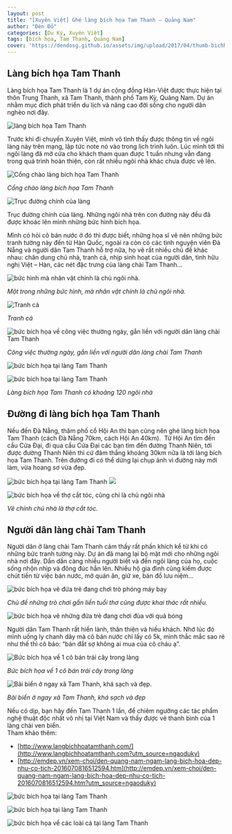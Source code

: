 ```yaml
---
layout: post
title: "[Xuyên Việt] Ghé làng bích họa Tam Thanh – Quảng Nam"
author: "Đèn Đỏ"
categories: [Du Ký, Xuyên Việt]
tags: [bích họa, Tam Thanh, Quảng Nam]
cover: 'https://dendosg.github.io/assets/img/upload/2017/04/thumb-bichhoa.jpg'
---
```




Làng bích họa Tam Thanh
-----------------------

Làng bích họa Tam Thanh là 1 dự án cộng đồng Hàn-Việt được thực hiện tại thôn Trung Thanh, xã Tam Thanh, thành phố Tam Kỳ, Quảng Nam. Dự án nhằm mục đích phát triển du lịch và nâng cao đời sống cho người dân nghèo nơi đây.

![làng bích họa Tam Thanh](https://dendosg.github.io/assets/img/upload/2017/04/lang-bich-hoa-tam-thanh-quang-nam-2.jpg)

Trước khi đi chuyến Xuyên Việt, mình vô tình thấy được thông tin về ngôi làng này trên mạng, lập tức note nó vào trong lịch trình luôn. Lúc mình tới thì ngôi làng đã mở cửa cho khách tham quan được 1 tuần nhưng vẫn đang trong quá trình hoàn thiện, còn rất nhiều ngôi nhà khác chưa được vẽ lên.

![Cổng chào làng bích họa Tam Thanh](https://dendosg.github.io/assets/img/upload/2017/04/lang-bich-hoa-tam-thanh-quang-nam-1.jpg)

*Cổng chào làng bích họa Tam Thanh*

![Trục đường chính của làng](https://dendosg.github.io/assets/img/upload/2017/04/lang-bich-hoa-tam-thanh-quang-nam-5.jpg)

Trục đường chính của làng. Những ngôi nhà trên con đường này đều đã được khoác lên mình những bức hình bích họa.

Mình có hỏi cô bán nước ở đó thì được biết, những họa sĩ vẽ nên những bức tranh tường này đến từ Hàn Quốc, ngoài ra còn có các tình nguyện viên Đà Nẵng và người dân Tam Thanh hỗ trợ nữa, họ vẽ rất nhiều chủ đề khác nhau: chân dung chủ nhà, tranh cá, nhịp sinh hoạt của người dân, tình hữu nghị Việt – Hàn, các nét đặc trưng của làng chài Tam Thanh…

![bức hình mà nhân vật chính là chủ ngôi nhà.](https://dendosg.github.io/assets/img/upload/2017/04/lang-bich-hoa-tam-thanh-quang-nam-12.jpg)

*Một trong những bức hình, mà nhân vật chính là chủ ngôi nhà.*

![Tranh cá](https://dendosg.github.io/assets/img/upload/2017/04/lang-bich-hoa-tam-thanh-quang-nam-7.jpg)

*Tranh cá*

![bức bích họa về công việc thường ngày, gắn liền với người dân làng chài Tam Thanh](https://dendosg.github.io/assets/img/upload/2017/04/lang-bich-hoa-tam-thanh-2.jpg)

*Công việc thường ngày, gắn liền với người dân làng chài Tam Thanh*

![bức bích họa tại làng Tam Thanh](https://dendosg.github.io/assets/img/upload/2017/04/lang-bich-hoa-tam-thanh-quang-nam-19.jpg)

![bức bích họa tại làng Tam Thanh](https://dendosg.github.io/assets/img/upload/2017/04/lang-bich-hoa-tam-thanh-6.jpg)

*Làng bích họa Tam Thanh có khoảng 120 ngôi nhà*

Đường đi làng bích họa Tam Thanh
--------------------------------

Nếu đến Đà Nẵng, thăm phố cổ Hội An thì bạn cũng nên ghé làng bích họa Tam Thanh (cách Đà Nẵng 70km, cách Hội An 40km).  Từ Hội An tìm đến cầu Cửa Đại, đi qua cầu Cửa Đại các bạn tìm đến đường Thanh Niên, tới được đường Thanh Niên thì cứ đâm thẳng khoảng 30km nữa là tới làng bích họa Tam Thanh. Trên đường đi có thể dừng lại chụp ảnh vì đường này mới làm, vừa hoang sơ vừa đẹp.  
  
![bức bích họa tại làng Tam Thanh](https://dendosg.github.io/assets/img/upload/2017/04/lang-bich-hoa-tam-thanh-quang-nam-8.jpg) ![](https://dendosg.github.io/assets/img/upload/2017/04/lang-bich-hoa-tam-thanh-5.jpg)

![bức bích họa về thợ cắt tóc, cũng chí là chủ ngôi nhà](https://dendosg.github.io/assets/img/upload/2017/04/lang-bich-hoa-tam-thanh-quang-nam-16.jpg)

*Vẽ chính chủ nhà là thợ cắt tóc.*

Người dân làng chài Tam Thanh
-----------------------------

Người dân ở làng chài Tam Thanh cảm thấy rất phấn khích kể từ khi có những bức tranh tường này. Dự án đã mang lại bộ mặt mới cho những ngôi nhà nơi đây. Dần dần càng nhiều người biết và đến ngôi làng của họ, cuộc sống nhộn nhịp và đông đúc hẳn lên. Nhiều hộ gia đình cũng kiếm được chút tiền từ việc bán nước, mở quán ăn, giữ xe, bán đồ lưu niệm…

![bức bích họa vẽ đứa trẻ đang chơi trò phóng máy bay](https://dendosg.github.io/assets/img/upload/2017/04/lang-bich-hoa-tam-thanh-quang-nam-11.jpg)

*Chủ đề những trò chơi gắn liền tuổi thơ cũng được khai thác rất nhiều.*

![bức bích họa vẽ những đứa trẻ đang chơi đùa với quả bóng](https://dendosg.github.io/assets/img/upload/2017/04/lang-bich-hoa-tam-thanh-quang-nam-10.jpg)

Người dân Tam Thanh rất hiền lành, thân thiện và hiếu khách. Nhớ lúc đó mình uống ly chanh dây mà cô bán nước chỉ lấy có 5k, mình thắc mắc sao rẻ như thế thì cô bảo: “bán đắt sợ không ai mua của cô cháu ạ”.

![Bức bích họa về 1 cô bán trái cây trong làng](https://dendosg.github.io/assets/img/upload/2017/04/lang-bich-hoa-tam-thanh-quang-nam-13.jpg)

*Bức bích họa về 1 cô bán trái cây trong làng*

![Bãi biển ở ngay xã Tam Thanh, khá sạch và đẹp.](https://dendosg.github.io/assets/img/upload/2017/04/IMG_0697.jpg)

*Bãi biển ở ngay xã Tam Thanh, khá sạch và đẹp*

Nếu có dịp, bạn hãy đến Tam Thanh 1 lần, để chiêm ngưỡng các tác phẩm nghệ thuật độc nhất vô nhị tại Việt Nam và thấy được vẻ thanh bình của 1 làng chài ven biển.  
Tham khảo thêm:

*   [http://www.langbichhoatamthanh.com/](http://www.langbichhoatamthanh.com?utm_source=ngaoduky)
*   [http://emdep.vn/xem-choi/den-quang-nam-ngam-lang-bich-hoa-dep-nhu-co-tich-2016070816512594.htm](http://emdep.vn/xem-choi/den-quang-nam-ngam-lang-bich-hoa-dep-nhu-co-tich-2016070816512594.htm?utm_source=ngaoduky)

![bức bích họa tại làng Tam Thanh](https://dendosg.github.io/assets/img/upload/2017/04/lang-bich-hoa-tam-thanh-quang-nam-9.jpg)

![bức bích họa tại làng Tam Thanh](https://dendosg.github.io/assets/img/upload/2017/04/lang-bich-hoa-tam-thanh-4.jpg)

![bức bích họa về các loài cá tại làng Tam Thanh](https://dendosg.github.io/assets/img/upload/2017/04/lang-bich-hoa-tam-thanh-1.jpg)

